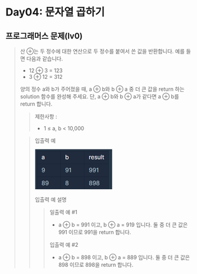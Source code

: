 # Day04: 문자열 곱하기
## 프로그래머스 문제(lv0)
> 산 ⊕는 두 정수에 대한 연산으로 두 정수를 붙여서 쓴 값을 반환합니다. 예를 들면 다음과 같습니다. 
> - 12 ⊕ 3 = 123 
> - 3 ⊕ 12 = 312 
> 
> 양의 정수 a와 b가 주어졌을 때, a ⊕ b와 b ⊕ a 중 더 큰 값을 return 하는 solution 함수를 완성해 주세요. 
> 단, a ⊕ b와 b ⊕ a가 같다면 a ⊕ b를 return 합니다.
>
>  >제한사항 :
> >
> > - 1 ≤ a, b < 10,000
>
> > 입출력 예
> >
> >![img.png](img.png)
> > 
> > 입출력 예 설명
> > > 일출력 예 #1
> > >
> > > - a ⊕ b = 991 이고, b ⊕ a = 919 입니다. 둘 중 더 큰 값은 991 이므로 991을 return 합니다.
> > > 
> > > 입출력 예 #2
> > >
> > > - a ⊕ b = 898 이고, b ⊕ a = 889 입니다. 둘 중 더 큰 값은 898 이므로 898을 return 합니다.